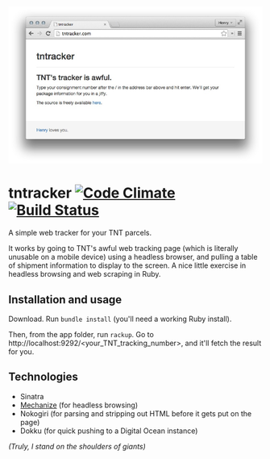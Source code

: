 ![tntracker home page](./screenshot.jpg)

# tntracker [![Code Climate](https://codeclimate.com/github/henryaj/tntrack/badges/gpa.svg)](https://codeclimate.com/github/henryaj/tntrack) [![Build Status](https://travis-ci.org/henryaj/tntrack.svg?branch=master)](https://travis-ci.org/henryaj/tntrack)

A simple web tracker for your TNT parcels.

It works by going to TNT's awful web tracking page (which is literally unusable on a mobile device) using a headless browser, and pulling a table of shipment information to display to the screen. A nice little exercise in headless browsing and web scraping in Ruby.

## Installation and usage

Download. Run `bundle install` (you'll need a working Ruby install).

Then, from the app folder, run `rackup`. Go to http://localhost:9292/<your_TNT_tracking_number>, and it'll fetch the result for you.

## Technologies

* Sinatra
* [Mechanize](https://github.com/sparklemotion/mechanize) (for headless browsing)
* Nokogiri (for parsing and stripping out HTML before it gets put on the page)
* Dokku (for quick pushing to a Digital Ocean instance)

*(Truly, I stand on the shoulders of giants)*


